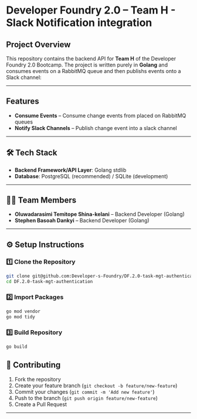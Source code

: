# Developer Foundry 2.0 – Team H - Slack Notification integration

## Project Overview

This repository contains the backend API for **Team H** of the Developer Foundry 2.0 Bootcamp.
The project is written purely in **Golang** and consumes events on a RabbitMQ queue and then publishs events onto a Slack channel:

---

## Features

*  **Consume Events** – Consume change events from placed on RabbitMQ queues
*  **Notify Slack Channels** – Publish change event into a slack channel
---

## 🛠️ Tech Stack

* **Backend Framework/API Layer**: Golang stdlib
* **Database**: PostgreSQL (recommended) / SQLite (development)
---

## 👨‍💻 Team Members
* **Oluwadarasimi Temitope Shina-kelani** – Backend Developer (Golang)
* **Stephen Basoah Dankyi** – Backend Developer (Golang)

---

## ⚙️ Setup Instructions

### 1️⃣ Clone the Repository

```bash
git clone git@github.com:Developer-s-Foundry/DF.2.0-task-mgt-authentication.git
cd DF.2.0-task-mgt-authentication
```

### 2️⃣ Import Packages

```bash
go mod vendor
go mod tidy
```

### 3️⃣ Build Repository

```bash
go build
```

## 🤝 Contributing

1. Fork the repository
2. Create your feature branch (`git checkout -b feature/new-feature`)
3. Commit your changes (`git commit -m 'Add new feature'`)
4. Push to the branch (`git push origin feature/new-feature`)
5. Create a Pull Request


---
